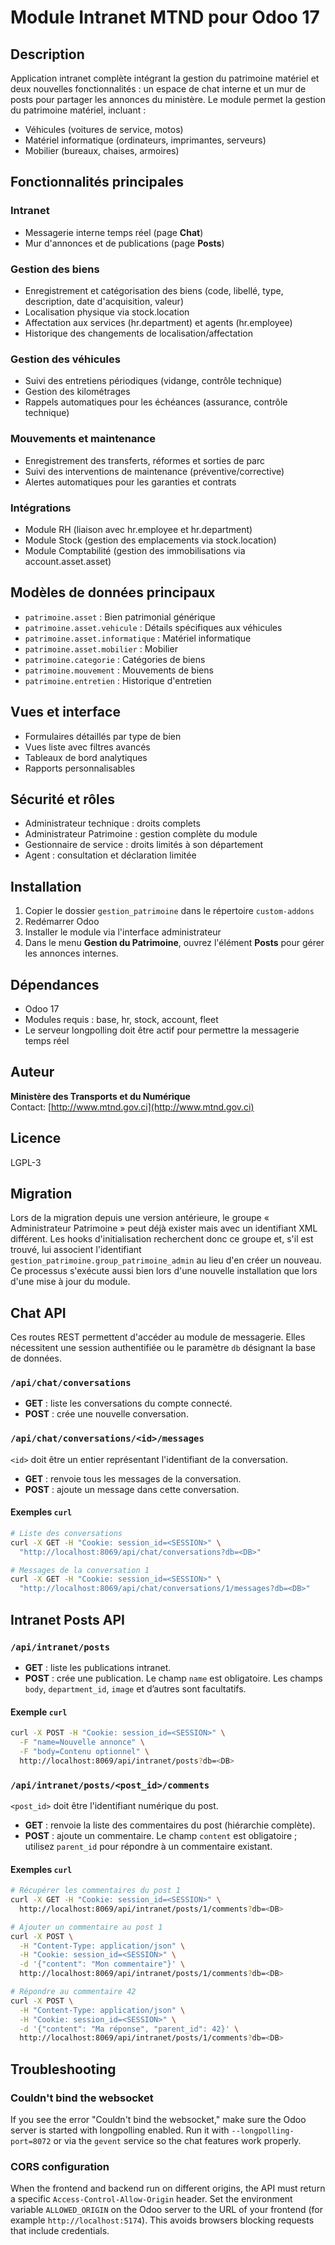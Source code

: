 # Module Intranet MTND pour Odoo 17

## Description
Application intranet complète intégrant la gestion du patrimoine matériel et deux nouvelles fonctionnalités :
un espace de chat interne et un mur de posts pour partager les annonces du ministère. Le module permet la gestion du patrimoine matériel, incluant :
- Véhicules (voitures de service, motos)
- Matériel informatique (ordinateurs, imprimantes, serveurs)
- Mobilier (bureaux, chaises, armoires)

## Fonctionnalités principales

### Intranet
- Messagerie interne temps réel (page **Chat**)
- Mur d'annonces et de publications (page **Posts**)

### Gestion des biens
- Enregistrement et catégorisation des biens (code, libellé, type, description, date d'acquisition, valeur)
- Localisation physique via stock.location
- Affectation aux services (hr.department) et agents (hr.employee)
- Historique des changements de localisation/affectation

### Gestion des véhicules
- Suivi des entretiens périodiques (vidange, contrôle technique)
- Gestion des kilométrages
- Rappels automatiques pour les échéances (assurance, contrôle technique)

### Mouvements et maintenance
- Enregistrement des transferts, réformes et sorties de parc
- Suivi des interventions de maintenance (préventive/corrective)
- Alertes automatiques pour les garanties et contrats

### Intégrations
- Module RH (liaison avec hr.employee et hr.department)
- Module Stock (gestion des emplacements via stock.location)  
- Module Comptabilité (gestion des immobilisations via account.asset.asset)

## Modèles de données principaux
- `patrimoine.asset` : Bien patrimonial générique
- `patrimoine.asset.vehicule` : Détails spécifiques aux véhicules
- `patrimoine.asset.informatique` : Matériel informatique
- `patrimoine.asset.mobilier` : Mobilier
- `patrimoine.categorie` : Catégories de biens
- `patrimoine.mouvement` : Mouvements de biens
- `patrimoine.entretien` : Historique d'entretien

## Vues et interface
- Formulaires détaillés par type de bien
- Vues liste avec filtres avancés
- Tableaux de bord analytiques
- Rapports personnalisables

## Sécurité et rôles
- Administrateur technique : droits complets
- Administrateur Patrimoine : gestion complète du module
- Gestionnaire de service : droits limités à son département
- Agent : consultation et déclaration limitée

## Installation
1. Copier le dossier `gestion_patrimoine` dans le répertoire `custom-addons`
2. Redémarrer Odoo
3. Installer le module via l'interface administrateur
4. Dans le menu **Gestion du Patrimoine**, ouvrez l'élément **Posts** pour gérer les annonces internes.

## Dépendances
- Odoo 17
- Modules requis : base, hr, stock, account, fleet
- Le serveur longpolling doit être actif pour permettre la messagerie temps réel

## Auteur
**Ministère des Transports et du Numérique**  
Contact: [http://www.mtnd.gov.ci](http://www.mtnd.gov.ci)

## Licence
LGPL-3

## Migration
Lors de la migration depuis une version antérieure, le groupe « Administrateur Patrimoine » peut déjà exister mais avec un identifiant XML différent.
Les hooks d'initialisation recherchent donc ce groupe et, s'il est trouvé, lui
associent l'identifiant `gestion_patrimoine.group_patrimoine_admin` au lieu d'en créer un nouveau. Ce processus s'exécute aussi bien lors d'une nouvelle installation que lors d'une mise à jour du module.

## Chat API

Ces routes REST permettent d'accéder au module de messagerie. Elles nécessitent
une session authentifiée ou le paramètre `db` désignant la base de données.

### `/api/chat/conversations`
* **GET** : liste les conversations du compte connecté.
* **POST** : crée une nouvelle conversation.

### `/api/chat/conversations/<id>/messages`
`<id>` doit être un entier représentant l'identifiant de la conversation.
* **GET** : renvoie tous les messages de la conversation.
* **POST** : ajoute un message dans cette conversation.

#### Exemples `curl`

```bash
# Liste des conversations
curl -X GET -H "Cookie: session_id=<SESSION>" \
  "http://localhost:8069/api/chat/conversations?db=<DB>"

# Messages de la conversation 1
curl -X GET -H "Cookie: session_id=<SESSION>" \
  "http://localhost:8069/api/chat/conversations/1/messages?db=<DB>"
```

## Intranet Posts API

### `/api/intranet/posts`
* **GET** : liste les publications intranet.
* **POST** : crée une publication. Le champ `name` est obligatoire. Les champs
  `body`, `department_id`, `image` et d’autres sont facultatifs.

#### Exemple `curl`

```bash
curl -X POST -H "Cookie: session_id=<SESSION>" \
  -F "name=Nouvelle annonce" \
  -F "body=Contenu optionnel" \
  http://localhost:8069/api/intranet/posts?db=<DB>
```

### `/api/intranet/posts/<post_id>/comments`
`<post_id>` doit être l'identifiant numérique du post.
* **GET** : renvoie la liste des commentaires du post (hiérarchie complète).
* **POST** : ajoute un commentaire. Le champ `content` est obligatoire ; utilisez
  `parent_id` pour répondre à un commentaire existant.

#### Exemples `curl`

```bash
# Récupérer les commentaires du post 1
curl -X GET -H "Cookie: session_id=<SESSION>" \
  http://localhost:8069/api/intranet/posts/1/comments?db=<DB>

# Ajouter un commentaire au post 1
curl -X POST \
  -H "Content-Type: application/json" \
  -H "Cookie: session_id=<SESSION>" \
  -d '{"content": "Mon commentaire"}' \
  http://localhost:8069/api/intranet/posts/1/comments?db=<DB>

# Répondre au commentaire 42
curl -X POST \
  -H "Content-Type: application/json" \
  -H "Cookie: session_id=<SESSION>" \
  -d '{"content": "Ma réponse", "parent_id": 42}' \
  http://localhost:8069/api/intranet/posts/1/comments?db=<DB>
```


## Troubleshooting

### Couldn't bind the websocket
If you see the error "Couldn't bind the websocket," make sure the Odoo server is started with longpolling enabled. Run it with `--longpolling-port=8072` or via the `gevent` service so the chat features work properly.

### CORS configuration
When the frontend and backend run on different origins, the API must return a
specific `Access-Control-Allow-Origin` header. Set the environment variable
`ALLOWED_ORIGIN` on the Odoo server to the URL of your frontend
(for example `http://localhost:5174`). This avoids browsers blocking requests
that include credentials.

